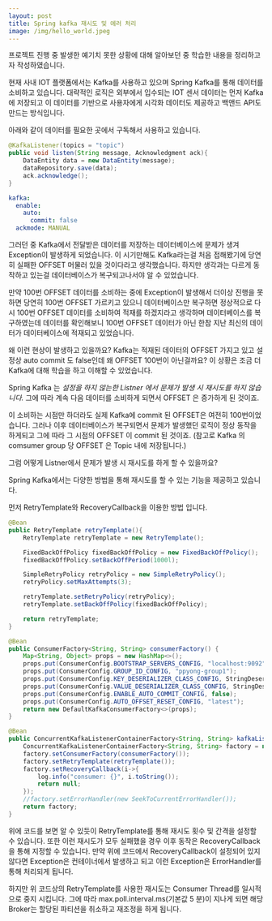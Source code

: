 ```yaml
---
layout: post
title: Spring kafka 재시도 및 에러 처리 
image: /img/hello_world.jpeg
---
```


프로젝트 진행 중 발생한 예기치 못한 상황에 대해 알아보던 중 학습한 내용을 정리하고자 작성하였습니다. 

현재 사내 IOT 플랫폼에서는 Kafka를 사용하고 있으며 Spring Kafka를 통해 데이터를 소비하고 있습니다. 
대략적인 로직은 외부에서 입수되는 IOT 센서 데이터는 먼저 Kafka에 저장되고 이 데이터를 기반으로 사용자에게 시각화 데이터도 제공하고 백앤드 API도 만드는 방식입니다. 

아래와 같이 데이터를 필요한 곳에서 구독해서 사용하고 있습니다. 

```java
@KafkaListener(topics = "topic")
public void listen(String message, Acknowledgment ack){
    DataEntity data = new DataEntity(message);
    dataRepository.save(data);
    ack.acknowledge();
}
```

```yaml
kafka:
  enable:
    auto:
      commit: false 
  ackmode: MANUAL
```

그러던 중 Kafka에서 전달받은 데이터를 저장하는 데이터베이스에 문제가 생겨 Exception이 발생하게 되었습니다. 이 시기만해도 Kafka라는걸 처음 접해봤기에 당연히 실패한 OFFSET 머물러 있을 것이다라고 생각했습니다.  하지만 생각과는 다르게 동작하고 있는걸 데이터베이스가 복구되고나서야 알 수 있었습니다. 

만약 100번 OFFSET 데이터를 소비하는 중에 Exception이 발생해서 더이상 진행을 못하면 당연히 100번 OFFSET 가르키고 있으니 데이터베이스만 복구하면 정상적으로 다시 100번 OFFSET 데이터를 소비하여 적재를 하겠지라고 생각하며 데이터베이스를 복구하였는데 데이터를 확인해보니 100번 OFFSET 데이터가 아닌 한참 지난 최신의 데이터가 데이터베이스에 적재되고 있었습니다. 


왜 이런 현상이 발생하고 있을까요? Kafka는 적재된 데이터의 OFFSET 가지고 있고 설정상 auto commit 도 false인데 왜 OFFSET 100번이 아닌걸까요? 
이 상황은 조금 더 Kafka에 대해 학습을 하고 이해할 수 있었습니다. 

Spring Kafka 는 *설정을 하지 않는한 Listner 에서 문제가 발생 시 재시도를 하지 않습니다.* 그에 따라 계속 다음 데이터를 소비하게 되면서 OFFSET 은 증가하게 된 것이죠. 

이 소비하는 시점만 하더라도 실제 Kafka에 commit 된 OFFSET은 여전히 100번이었습니다. 
그러나 이후 데이터베이스가 복구되면서 문제가 발생했던 로직이 정상 동작을 하게되고 그에 따라 그 시점의 OFFSET 이 commit 된 것이죠. 
(참고로 Kafka 의 comsumer group 당 OFFSET 은 Topic 내에 저장됩니다.)

그럼 어떻게 Listner에서 문제가 발생 시 재시도를 하게 할 수 있을까요? 

Spring Kafka에서는 다양한 방법을 통해 재시도를 할 수 있는 기능을 제공하고 있습니다. 

먼저 RetryTemplate와 RecoveryCallback을 이용한 방법 입니다.

```java
@Bean
public RetryTemplate retryTemplate(){
    RetryTemplate retryTemplate = new RetryTemplate();

    FixedBackOffPolicy fixedBackOffPolicy = new FixedBackOffPolicy();
    fixedBackOffPolicy.setBackOffPeriod(1000l);

    SimpleRetryPolicy retryPolicy = new SimpleRetryPolicy();
    retryPolicy.setMaxAttempts(3);

    retryTemplate.setRetryPolicy(retryPolicy);
    retryTemplate.setBackOffPolicy(fixedBackOffPolicy);

    return retryTemplate;
}

@Bean
public ConsumerFactory<String, String> consumerFactory() {
    Map<String, Object> props = new HashMap<>();
    props.put(ConsumerConfig.BOOTSTRAP_SERVERS_CONFIG, "localhost:9092");
    props.put(ConsumerConfig.GROUP_ID_CONFIG, "ppyong-group1");
    props.put(ConsumerConfig.KEY_DESERIALIZER_CLASS_CONFIG, StringDeserializer.class);
    props.put(ConsumerConfig.VALUE_DESERIALIZER_CLASS_CONFIG, StringDeserializer.class);
    props.put(ConsumerConfig.ENABLE_AUTO_COMMIT_CONFIG, false);
    props.put(ConsumerConfig.AUTO_OFFSET_RESET_CONFIG, "latest");
    return new DefaultKafkaConsumerFactory<>(props);
}

@Bean
public ConcurrentKafkaListenerContainerFactory<String, String> kafkaListenerContainerFactory(){
    ConcurrentKafkaListenerContainerFactory<String, String> factory = new ConcurrentKafkaListenerContainerFactory<>();
    factory.setConsumerFactory(consumerFactory());
    factory.setRetryTemplate(retryTemplate());
    factory.setRecoveryCallback(i->{
        log.info("consumer: {}", i.toString());
        return null;
    });
    //factory.setErrorHandler(new SeekToCurrentErrorHandler());
    return factory;
}
```

위에 코드를 보면 알 수 있듯이 RetryTemplate를 통해 재시도 횟수 및 간격을 설정할 수 있습니다. 또한 이런 재시도가 모두 실패했을 경우 이후 동작은 RecoveryCallback을 통해 지정할 수 있습니다. 
만약 위에 코드에서 RecoveryCallback이 설정되어 있지 않다면 Exception은 컨테이너에서 발생하고 되고 이런 Exception은 ErrorHandler를 통해 처리되게 됩니다. 

하지만 위 코드상의 RetryTemplate를 사용한 재시도는 Consumer Thread를 일시적으로 중지 시킵니다. 그에 따라 max.poll.interval.ms(기본값 5 분)이 지나게 되면 해당 Broker는 할당된 파티션을 취소하고 재조정을 하게 됩니다. 






